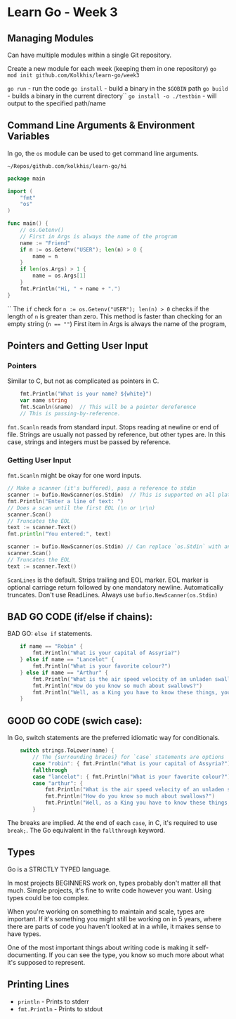 
# Learn Go - Week 3

## Managing Modules
Can have multiple modules within a single Git repository.


Create a new module for each week (keeping them in one repository)
`go mod init github.com/Kolkhis/learn-go/week3`

`go run` - run the code
`go install` - build a binary in the `$GOBIN` path
`go build` - builds a binary in the current directory``
`go install -o ./testbin` - will output to the specified path/name


## Command Line Arguments & Environment Variables
In go, the `os` module can be used to get command line arguments.

`~/Repos/github.com/kolkhis/learn-go/hi`
```go
package main

import (
	"fmt"
	"os"
)

func main() {
    // os.Getenv()
    // First in Args is always the name of the program
    name := "Friend"
    if n := os.Getenv("USER"); len(n) > 0 {
        name = n
    }
    if len(os.Args) > 1 {
        name = os.Args[1] 
    }
    fmt.Println("Hi, " + name + ".")
}
```
``
The `if` check for `n := os.Getenv("USER"); len(n) > 0` checks if the length of `n` is greater than zero. 
This method is faster than checking for an empty string (`n == ""`)
First item in Args is always the name of the program, 

## Pointers and Getting User Input

### Pointers
Similar to C, but not as complicated as pointers in C.
```go
    fmt.Println("What is your name? ${white}")
    var name string
    fmt.Scanln(&name)  // This will be a pointer dereference
    // This is passing-by-reference. 
```
`fmt.Scanln` reads from standard input. Stops reading at newline or end of file.
Strings are usually not passed by reference, but other types are.
In this case, strings and integers must be passed by reference.


### Getting User Input
`fmt.Scanln` might be okay for one word inputs.
```go
// Make a scanner (it's buffered), pass a reference to stdin
scanner := bufio.NewScanner(os.Stdin)  // This is supported on all platforms. 
fmt.Println("Enter a line of text: ")
// Does a scan until the first EOL (\n or \r\n)
scanner.Scan() 
// Truncates the EOL
text := scanner.Text()  
fmt.println("You entered:", text)
```

```go
scanner := bufio.NewScanner(os.Stdin) // Can replace `os.Stdin` with any input (files)
scanner.Scan() 
// Truncates the EOL
text := scanner.Text()  
```

`ScanLines` is the default. Strips trailing and EOL marker. EOL marker is optional carriage return
followed by one mandatory newline. Automatically truncates. Don't use ReadLines.
Always use `bufio.NewScanner(os.Stdin)`

## BAD GO CODE (if/else if chains):
BAD GO: `else if` statements.
```go
    if name == "Robin" {
        fmt.Println("What is your capital of Assyria?")
    } else if name == "Lancelot" {
        fmt.Println("What is your favorite colour?")
    } else if name == "Arthur" {
        fmt.Println("What is the air speed velocity of an unladen swallow?")
        fmt.Println("How do you know so much about swallows?")
        fmt.Println("Well, as a King you have to know these things, you know.")
    }
```
## GOOD GO CODE (swich case):
In Go, switch statements are the preferred idiomatic way for conditionals.
```go
    switch strings.ToLower(name) {
        // The {surrounding braces} for `case` statements are options
        case "robin": { fmt.Println("What is your capital of Assyria?") } 
        fallthrough
        case "lancelot": { fmt.Println("What is your favorite colour?") } 
        case "arthur": {
            fmt.Println("What is the air speed velocity of an unladen swallow?")
            fmt.Println("How do you know so much about swallows?")
            fmt.Println("Well, as a King you have to know these things, you know.")
        }
```
The breaks are implied. At the end of each `case`, in C, it's required to use `break;`.
The Go equivalent in the `fallthrough` keyword.


## Types
Go is a STRICTLY TYPED language.

In most projects BEGINNERS work on, types probably don't matter all that much.
Simple projects, it's fine to write code however you want. Using types could be too complex.

When you're working on something to maintain and scale, types are important.
If it's something you might still be working on in 5 years, where there are
parts of code you haven't looked at in a while, it makes sense to have types.

One of the most important things about writing code is making it self-documenting. 
If you can see the type, you know so much more about what it's supposed to represent.


## Printing Lines
* `println` - Prints to stderr
* `fmt.Println` - Prints to stdout

